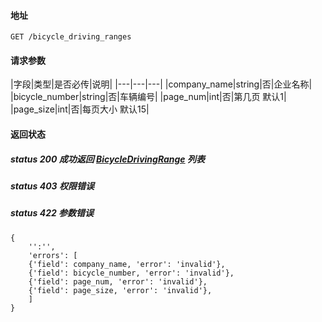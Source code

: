 #### 地址
```
GET /bicycle_driving_ranges
```

#### 请求参数
|字段|类型|是否必传|说明|
|---|---|---|
|company_name|string|否|企业名称|
|bicycle_number|string|否|车辆编号|
|page_num|int|否|第几页 默认1|
|page_size|int|否|每页大小 默认15|

#### 返回状态

##### status 200 成功返回 [BicycleDrivingRange] 列表
##### status 403 权限错误
##### status 422 参数错误
```
{
    '':'',
    'errors': [
    {'field': company_name, 'error': 'invalid'},
    {'field': bicycle_number, 'error': 'invalid'},
    {'field': page_num, 'error': 'invalid'},
    {'field': page_size, 'error': 'invalid'},
    ]
}
```
[BicycleDrivingRange]:entities.md#BicycleDrivingRange
